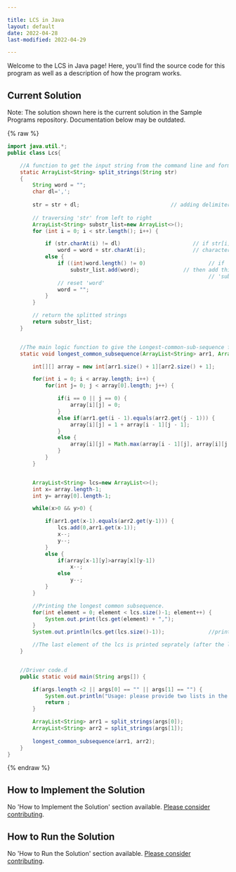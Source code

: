 ```yaml
---

title: LCS in Java
layout: default
date: 2022-04-28
last-modified: 2022-04-29

---
```


Welcome to the LCS in Java page! Here, you'll find the source code for this program as well as a description of how the program works.

## Current Solution

Note: The solution shown here is the current solution in the Sample Programs repository. Documentation below may be outdated.

{% raw %}

```Java
import java.util.*;
public class Lcs{

    //A function to get the input string from the command line and form a array-list of elements from it.
    static ArrayList<String> split_strings(String str)         
    {
        String word = ""; 
        char dl=',';
	     
        str = str + dl;                             // adding delimiter character at the end of 'str'. 
                                                    
        // traversing 'str' from left to right 
	    ArrayList<String> substr_list=new ArrayList<>(); 
	    for (int i = 0; i < str.length(); i++) { 

		    if (str.charAt(i) != dl)                       // if str[i] is not equal to the delimiter
			    word = word + str.charAt(i);               // character then accumulate it to 'word'                          
		    else { 
                if ((int)word.length() != 0)                    // if 'word' is not an empty string, 
			        substr_list.add(word);              // then add this 'word' to the array 
			                                                    // 'substr_list[]' 
			    // reset 'word' 
			    word = "";
		    } 
	    } 

	    // return the splitted strings 
	    return substr_list; 
    }


    //The main logic function to give the Longest-common-sub-sequence from two array-list.
    static void longest_common_subsequence(ArrayList<String> arr1, ArrayList<String> arr2) {

        int[][] array = new int[arr1.size() + 1][arr2.size() + 1];                   //array for the Dynamic solution.

        for(int i = 0; i < array.length; i++) {
            for(int j= 0; j < array[0].length; j++) {

                if(i == 0 || j == 0) {
                    array[i][j] = 0;
                }
                else if(arr1.get(i - 1).equals(arr2.get(j - 1))) {
                    array[i][j] = 1 + array[i - 1][j - 1];
                }
                else {
                    array[i][j] = Math.max(array[i - 1][j], array[i][j - 1]);
                }
            }
        }


        ArrayList<String> lcs=new ArrayList<>();                             //this array-list will contain the lcs.
        int x= array.length-1;
        int y= array[0].length-1;

        while(x>0 && y>0) {

            if(arr1.get(x-1).equals(arr2.get(y-1))) {
                lcs.add(0,arr1.get(x-1));
                x--;
                y--;
            }
            else {
                if(array[x-1][y]>array[x][y-1])
                    x--;
                else
                    y--;
            }
        }

        //Printing the longest common subsequence.
        for(int element = 0; element < lcs.size()-1; element++) {
            System.out.print(lcs.get(element) + ",");
        }
        System.out.println(lcs.get(lcs.size()-1));              //printing the last element of the lcs.

        //The last element of the lcs is printed seprately (after the loop), to prevent the "," printing after it.
    }


    //Driver code.d
    public static void main(String args[]) {

        if(args.length <2 || args[0] == "" || args[1] == "") {
            System.out.println("Usage: please provide two lists in the format \"1, 2, 3, 4, 5\"");
            return ;
        }

        ArrayList<String> arr1 = split_strings(args[0]);
        ArrayList<String> arr2 = split_strings(args[1]);
        
        longest_common_subsequence(arr1, arr2);
    }
}

```

{% endraw %}

## How to Implement the Solution

No 'How to Implement the Solution' section available. [Please consider contributing](https://github.com/TheRenegadeCoder/sample-programs-website).

## How to Run the Solution

No 'How to Run the Solution' section available. [Please consider contributing](https://github.com/TheRenegadeCoder/sample-programs-website).